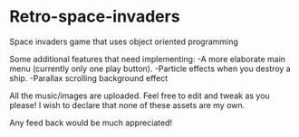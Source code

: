 # Retro-space-invaders
Space invaders game that uses object oriented programming

Some additional features that need implementing:
-A more elaborate main menu (currently only one play button).
-Particle effects when you destroy a ship.
-Parallax scrolling background effect

All the music/images are uploaded. Feel free to edit and tweak as you please! I wish to declare that none of these assets are my own.

Any feed back would be much appreciated!
